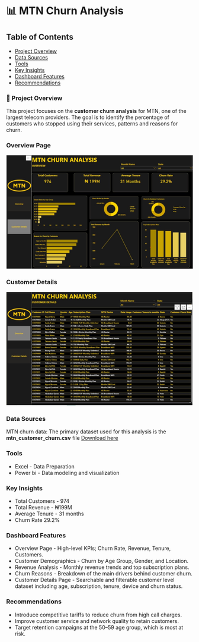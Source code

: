 # 📊 MTN Churn Analysis

## Table of Contents

- [Project Overview](#project-overview)
- [Data Sources](#data-sources)
- [Tools](#tools)
- [Key Insights](#key-insights)
- [Dashboard Features](#dashboard-features)
- [Recommendations](#recommendations)

### 📍 Project Overview

This project focuses on the **customer churn analysis** for MTN, one of the largest telecom providers. The goal is to identify the percentage of customers who stopped using their services, patterns and reasons for churn.

### Overview Page
![MTN Churn Overview Page](85865257-3a48-42bb-8362-9be20264e131.jpeg)
### Customer Details
![MTN Churn Customer Details](23f9001f-3958-4452-a9b2-bd8d89acbdd5.jpeg)

### Data Sources

MTN churn data: The primary dataset used for this analysis is the **mtn_customer_churn.csv** file [Download here](https://www.kaggle.com/datasets/oluwademiladeadeniyi/mtn-nigeria-customer-churn)

### Tools

- Excel - Data Preparation
- Power bi - Data modeling and visualization

### Key Insights
- Total Customers - 974
- Total Revenue - ₦199M
-  Average Tenure - 31 months
-  Churn Rate 29.2%

### Dashboard Features
- Overview Page - High-level KPIs; Churn Rate, Revenue, Tenure, Customers.
- Customer Demographics - Churn by Age Group, Gender, and Location.
- Revenue Analysis - Monthly revenue trends and top subscription plans.
- Churn Reasons - Breakdown of the main drivers behind customer churn.
- Customer Details Page - Searchable and filterable customer level dataset including age, subscription, tenure, device and churn status.

### Recommendations
- Introduce competitive tariffs to reduce churn from high call charges.
- Improve customer service and network quality to retain customers.
- Target retention campaigns at the 50–59 age group, which is most at risk.
